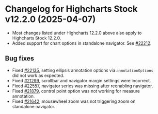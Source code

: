 # Changelog for Highcharts Stock v12.2.0 (2025-04-07)

- Most changes listed under Highcharts 12.2.0 above also apply to Highcharts Stock 12.2.0.
- Added support for chart options in standalone navigator. See [#22212](https://github.com/highcharts/highcharts/issues/22212).

## Bug fixes
- Fixed [#22135](https://github.com/highcharts/highcharts/issues/22135), setting ellipsis annotation options via `annotationOptions` did not work as expected.
- Fixed [#21299](https://github.com/highcharts/highcharts/issues/21299), scrollbar and navigator margin settings were incorrect.
- Fixed [#22557](https://github.com/highcharts/highcharts/issues/22557), navigator series was missing after reenabling navigator.
- Fixed [#21879](https://github.com/highcharts/highcharts/issues/21879), control point option was not working for measure annotation.
- Fixed [#21642](https://github.com/highcharts/highcharts/issues/21642), mousewheel zoom was not triggering zoom on standalone navigator.
